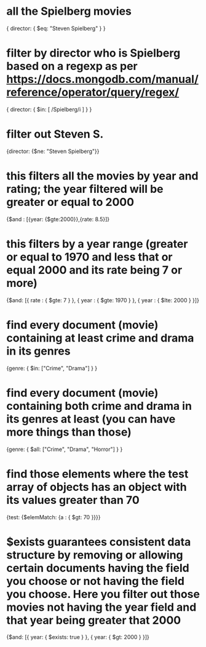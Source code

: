 # all the Spielberg movies
{ director: { $eq: "Steven Spielberg" } }

# filter by director who is Spielberg based on a regexp as per https://docs.mongodb.com/manual/reference/operator/query/regex/
{ director: { $in: [ /Spielberg/i ] } }

# filter out Steven S.
{director: {$ne: "Steven Spielberg"}}

# this filters all the movies by year and rating; the year filtered will be greater or equal to 2000
{$and : [{year: {$gte:2000}},{rate: 8.5}]}

# this filters by a year range (greater or equal to 1970 and less that or equal 2000 and its rate being 7 or more)
{$and: [{ rate : { $gte: 7 } }, { year : { $gte: 1970 } }, { year : { $lte: 2000 } }]}

# find every document (movie) containing at least crime and drama in its genres
{genre: { $in: ["Crime", "Drama"] } }

# find every document (movie) containing both crime and drama in its genres at least (you can have more things than those)
{genre: { $all: ["Crime", "Drama", "Horror"] } }

# find those elements where the test array of objects has an object with its values greater than 70
{test: {$elemMatch: {a : { $gt: 70 }}}}

# $exists guarantees consistent data structure by removing or allowing certain documents having the field you choose or not having the field you choose. Here you filter out those movies not having the year field and that year being greater that 2000

{$and: [{ year: { $exists: true } }, { year: { $gt: 2000 } }]}